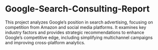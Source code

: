 # Google-Search-Consulting-Report
This project analyzes Google’s position in search advertising, focusing on competition from Amazon and social media platforms. It examines key industry factors and provides strategic recommendations to enhance Google’s competitive edge, including simplifying multichannel campaigns and improving cross-platform analytics.
